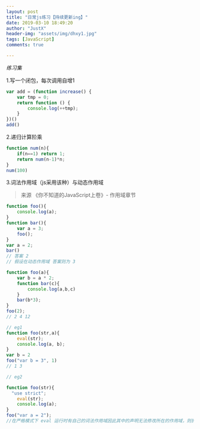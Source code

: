 ```yaml
---
layout: post
title: "日常js练习【持续更新ing】"
date: 2019-03-10 18:49:20
author: "JustX"
header-img: "assets/img/dhxy1.jpg"
tags: [JavaScript]
comments: true

---
```


<em>练习集</em>

1.写一个闭包，每次调用自增1

```js
var add = (function increase() {
    var tmp = 0;
    return function () {
        console.log(++tmp);
    }
})()
add()
```

2.递归计算阶乘

```js
function num(n){
    if(n==1) return 1;
    return num(n-1)*n;
}
num(100)
```

3.词法作用域（js采用该种）与动态作用域

> 来源 《你不知道的JavaScript上卷》- 作用域章节

```js
function foo(){
	console.log(a);
}
function bar(){
	var a = 3;
	foo();
}
var a = 2;
bar()
// 答案 2
// 假设在动态作用域 答案则为 3
```

```js
function foo(a){
	var b = a * 2;
	function bar(c){
		console.log(a,b,c)
	}
	bar(b*3);
}
foo(2);
// 2 4 12
```

```js
// eg1
function foo(str,a){
	eval(str);
	console.log(a, b);
}
var b = 2
foo("var b = 3", 1)
// 1 3

// eg2

function foo(str){
  "use strict";
	eval(str);
	console.log(a);
}
foo("var a = 2");
//在严格模式下 eval 运行时有自己的词法作用域因此其中的声明无法修改所在的作用域，则抛出：ReferenceError: a is not defined
```

